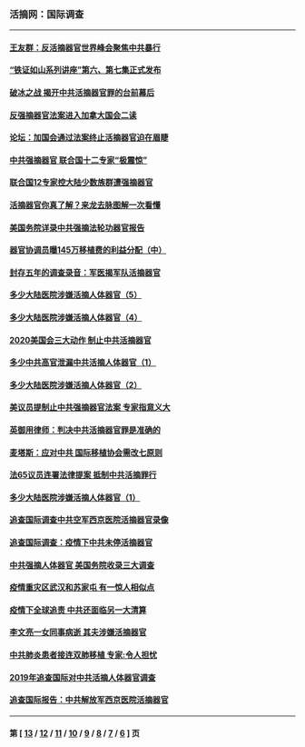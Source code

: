 ### 活摘网：国际调查
---
#### [王友群：反活摘器官世界峰会聚焦中共暴行](../../pages/nf5947/n13250738.md?01040430) 
#### [“铁证如山系列讲座”第六、第七集正式发布](../../pages/nf5947/n13106287.md?01040430) 
#### [破冰之战 揭开中共活摘器官罪的台前幕后](../../pages/nf5947/n13082457.md?01040430) 
#### [反强摘器官法案进入加拿大国会二读](../../pages/nf5947/n13033450.md?01040430) 
#### [论坛：加国会通过法案终止活摘器官迫在眉睫](../../pages/nf5947/n13029839.md?01040430) 
#### [中共强摘器官 联合国十二专家“极震惊”](../../pages/nf5947/n13024313.md?01040430) 
#### [联合国12专家控大陆少数族群遭强摘器官](../../pages/nf5947/n13023877.md?01040430) 
#### [活摘器官你真了解？来龙去脉图解一次看懂](../../pages/nf5947/n13013820.md?01040430) 
#### [美国务院详录中共强摘法轮功器官报告](../../pages/nf5947/n12944519.md?01040430) 
#### [器官协调员曝145万移植费的利益分配（中）](../../pages/nf5947/n12894547.md?01040430) 
#### [封存五年的调查录音：军医揭军队活摘器官](../../pages/nf5947/n12798692.md?01040430) 
#### [多少大陆医院涉嫌活摘人体器官（5）](../../pages/nf5947/n12768383.md?01040430) 
#### [多少大陆医院涉嫌活摘人体器官（4）](../../pages/nf5947/n12664434.md?01040430) 
#### [2020美国会三大动作 制止中共活摘器官](../../pages/nf5947/n12682004.md?01040430) 
#### [多少中共高官泄漏中共活摘人体器官（1）](../../pages/nf5947/n12671234.md?01040430) 
#### [多少大陆医院涉嫌活摘人体器官（2）](../../pages/nf5947/n12655589.md?01040430) 
#### [美议员提制止中共强摘器官法案 专家指意义大](../../pages/nf5947/n12630561.md?01040430) 
#### [英御用律师：判决中共活摘器官罪是准确的](../../pages/nf5947/n12580740.md?01040430) 
#### [麦塔斯：应对中共 国际移植协会需改七原则](../../pages/nf5947/n12514711.md?01040430) 
#### [法65议员连署法律提案 抵制中共活摘罪行](../../pages/nf5947/n12437047.md?01040430) 
#### [多少大陆医院涉嫌活摘人体器官（1）](../../pages/nf5947/n12414284.md?01040430) 
#### [追查国际调查中共空军西京医院活摘器官录像](../../pages/nf5947/n12348837.md?01040430) 
#### [追查国际调查：疫情下中共未停活摘器官](../../pages/nf5947/n12273415.md?01040430) 
#### [中共强摘人体器官 美国务院收录三大调查](../../pages/nf5947/n12181488.md?01040430) 
#### [疫情重灾区武汉和苏家屯 有一惊人相似点](../../pages/nf5947/n12150824.md?01040430) 
#### [疫情下全球追责 中共还面临另一大清算](../../pages/nf5947/n12070397.md?01040430) 
#### [李文亮一女同事病逝 其夫涉嫌活摘器官](../../pages/nf5947/n11957882.md?01040430) 
#### [中共肺炎患者接连双肺移植 专家:令人担忧](../../pages/nf5947/n11945516.md?01040430) 
#### [2019年追查国际对中共活摘人体器官调查](../../pages/nf5947/n11917733.md?01040430) 
#### [追查国际报告：中共解放军西京医院活摘器官](../../pages/nf5947/n11838359.md?01040430) 

---
#### 第 [ [13](./13.md?01040430) / [12](./12.md?01040430) / [11](./11.md?01040430) / [10](./10.md?01040430) / [9](./9.md?01040430) / [8](./8.md?01040430) / [7](./7.md?01040430) / [6](./6.md?01040430) ] 页
